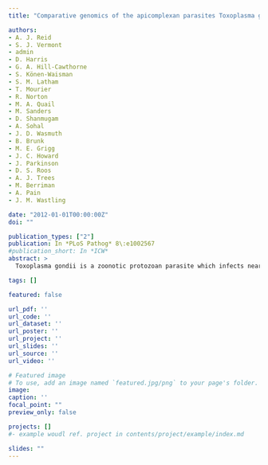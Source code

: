 ```yaml
---
title: "Comparative genomics of the apicomplexan parasites Toxoplasma gondii and Neospora caninum: Coccidia differing in host range and transmission strategy"

authors:
- A. J. Reid
- S. J. Vermont
- admin
- D. Harris
- G. A. Hill-Cawthorne
- S. Könen-Waisman
- S. M. Latham
- T. Mourier
- R. Norton
- M. A. Quail
- M. Sanders
- D. Shanmugam
- A. Sohal
- J. D. Wasmuth
- B. Brunk
- M. E. Grigg
- J. C. Howard
- J. Parkinson
- D. S. Roos
- A. J. Trees
- M. Berriman
- A. Pain
- J. M. Wastling

date: "2012-01-01T00:00:00Z"
doi: ""

publication_types: ["2"]
publication: In *PLoS Pathog* 8\:e1002567
#publication_short: In *ICW*
abstract: >
  Toxoplasma gondii is a zoonotic protozoan parasite which infects nearly one third of the human population and is found in an extraordinary range of vertebrate hosts. Its epidemiology depends heavily on horizontal transmission, especially between rodents and its definitive host, the cat. Neospora caninum is a recently discovered close relative of Toxoplasma, whose definitive host is the dog. Both species are tissue-dwelling Coccidia and members of the phylum Apicomplexa; they share many common features, but Neospora neither infects humans nor shares the same wide host range as Toxoplasma, rather it shows a striking preference for highly efficient vertical transmission in cattle. These species therefore provide a remarkable opportunity to investigate mechanisms of host restriction, transmission strategies, virulence and zoonotic potential. We sequenced the genome of N. caninum and transcriptomes of the invasive stage of both species, undertaking an extensive comparative genomics and transcriptomics analysis. We estimate that these organisms diverged from their common ancestor around 28 million years ago and find that both genomes and gene expression are remarkably conserved. However, in N. caninum we identified an unexpected expansion of surface antigen gene families and the divergence of secreted virulence factors, including rhoptry kinases. Specifically we show that the rhoptry kinase ROP18 is pseudogenised in N. caninum and that, as a possible consequence, Neospora is unable to phosphorylate host immunity-related GTPases, as Toxoplasma does. This defense strategy is thought to be key to virulence in Toxoplasma. We conclude that the ecological niches occupied by these species are influenced by a relatively small number of gene products which operate at the host-parasite interface and that the dominance of vertical transmission in N. caninum may be associated with the evolution of reduced virulence in this species.

tags: []

featured: false

url_pdf: ''
url_code: ''
url_dataset: ''
url_poster: ''
url_project: ''
url_slides: ''
url_source: ''
url_video: ''

# Featured image
# To use, add an image named `featured.jpg/png` to your page's folder.
image:
caption: ''
focal_point: ""
preview_only: false

projects: []
#- example woudl ref. project in contents/project/example/index.md

slides: ""
---
```

